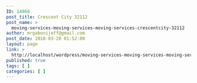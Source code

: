 ```yaml
---
ID: 14068
post_title: Crescent City 32112
post_name: >
  moving-services-moving-services-moving-services-crescentcity-32112
author: mrgabonijeff@gmail.com
post_date: 2018-03-28 01:52:00
layout: page
link: >
  http://localhost/wordpress/moving-services-moving-services-moving-services-crescentcity-32112/
published: true
tags: [ ]
categories: [ ]
---
```


